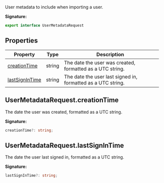User metadata to include when importing a user.

<b>Signature:</b>

```typescript
export interface UserMetadataRequest 
```

## Properties

|  Property | Type | Description |
|  --- | --- | --- |
|  [creationTime](./firebase-admin.auth.usermetadatarequest.md#usermetadatarequestcreationtime) | string | The date the user was created, formatted as a UTC string. |
|  [lastSignInTime](./firebase-admin.auth.usermetadatarequest.md#usermetadatarequestlastsignintime) | string | The date the user last signed in, formatted as a UTC string. |

## UserMetadataRequest.creationTime

The date the user was created, formatted as a UTC string.

<b>Signature:</b>

```typescript
creationTime?: string;
```

## UserMetadataRequest.lastSignInTime

The date the user last signed in, formatted as a UTC string.

<b>Signature:</b>

```typescript
lastSignInTime?: string;
```
